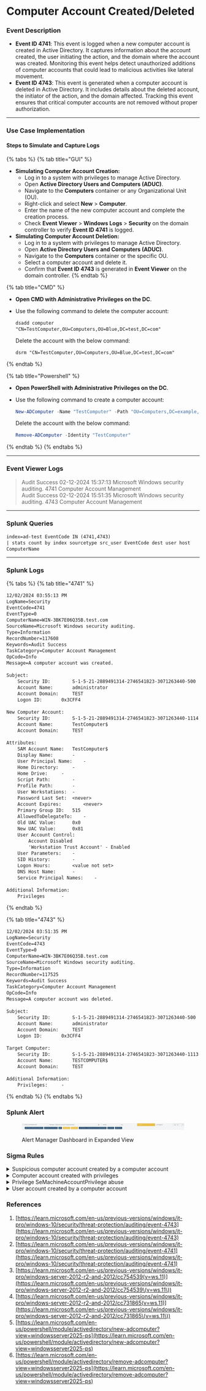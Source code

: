 # Computer Account Created/Deleted

### Event Description

* **Event ID 4741**: This event is logged when a new computer account is created in Active Directory. It captures information about the account created, the user initiating the action, and the domain where the account was created. Monitoring this event helps detect unauthorized additions of computer accounts that could lead to malicious activities like lateral movement.
* **Event ID 4743**: This event is generated when a computer account is deleted in Active Directory. It includes details about the deleted account, the initiator of the action, and the domain affected. Tracking this event ensures that critical computer accounts are not removed without proper authorization.

***

### Use Case Implementation

#### Steps to Simulate and Capture Logs

{% tabs %}
{% tab title="GUI" %}
* **Simulating Computer Account Creation:**
  * Log in to a system with privileges to manage Active Directory.
  * Open **Active Directory Users and Computers (ADUC)**.
  * Navigate to the **Computers** container or any Organizational Unit (OU).
  * Right-click and select **New** > **Computer**.
  * Enter the name of the new computer account and complete the creation process.
  * Check **Event Viewer** > **Windows Logs** > **Security** on the domain controller to verify **Event ID 4741** is logged.
* **Simulating Computer Account Deletion:**
  * Log in to a system with privileges to manage Active Directory.
  * Open **Active Directory Users and Computers (ADUC)**.
  * Navigate to the **Computers** container or the specific OU.
  * Select a computer account and delete it.
  * Confirm that **Event ID 4743** is generated in **Event Viewer** on the domain controller.
{% endtab %}

{% tab title="CMD" %}
* **Open CMD with Administrative Privileges on the DC**.
*   Use the following command to delete the computer account:

    ```batch
    dsadd computer "CN=TestComputer,OU=Computers,OU=Blue,DC=test,DC=com"
    ```

    Delete the account with the below command:

    ```batch
    dsrm "CN=TestComputer,OU=Computers,OU=Blue,DC=test,DC=com"
    ```
{% endtab %}

{% tab title="Powershell" %}
* **Open PowerShell with Administrative Privileges on the DC**.
*   Use the following command to create a computer account:

    ```powershell
    New-ADComputer -Name "TestComputer" -Path "OU=Computers,DC=example,DC=com"
    ```

    Delete the account with the below command:

    ```powershell
    Remove-ADComputer -Identity "TestComputer"
    ```
{% endtab %}
{% endtabs %}

***

### Event Viewer Logs

> Audit Success 02-12-2024 15:37:13 Microsoft Windows security auditing. 4741 Computer Account Management\
> Audit Success 02-12-2024 15:51:35 Microsoft Windows security auditing. 4743 Computer Account Management

***

### Splunk Queries

```splunk-spl
index=ad-test EventCode IN (4741,4743) 
| stats count by index sourcetype src_user EventCode dest user host ComputerName
```

***

### Splunk Logs

{% tabs %}
{% tab title="4741" %}
```
12/02/2024 03:55:13 PM
LogName=Security
EventCode=4741
EventType=0
ComputerName=WIN-3BK7E06Q35B.test.com
SourceName=Microsoft Windows security auditing.
Type=Information
RecordNumber=117608
Keywords=Audit Success
TaskCategory=Computer Account Management
OpCode=Info
Message=A computer account was created.

Subject:
	Security ID:		S-1-5-21-2889491314-2746541823-3071263440-500
	Account Name:		administrator
	Account Domain:		TEST
	Logon ID:		0x3CFF4

New Computer Account:
	Security ID:		S-1-5-21-2889491314-2746541823-3071263440-1114
	Account Name:		TestComputer$
	Account Domain:		TEST

Attributes:
	SAM Account Name:	TestComputer$
	Display Name:		-
	User Principal Name:	-
	Home Directory:		-
	Home Drive:		-
	Script Path:		-
	Profile Path:		-
	User Workstations:	-
	Password Last Set:	<never>
	Account Expires:		<never>
	Primary Group ID:	515
	AllowedToDelegateTo:	-
	Old UAC Value:		0x0
	New UAC Value:		0x81
	User Account Control:	
		Account Disabled
		'Workstation Trust Account' - Enabled
	User Parameters:	-
	SID History:		-
	Logon Hours:		<value not set>
	DNS Host Name:		-
	Service Principal Names:	-

Additional Information:
	Privileges		-
```
{% endtab %}

{% tab title="4743" %}
```
12/02/2024 03:51:35 PM
LogName=Security
EventCode=4743
EventType=0
ComputerName=WIN-3BK7E06Q35B.test.com
SourceName=Microsoft Windows security auditing.
Type=Information
RecordNumber=117525
Keywords=Audit Success
TaskCategory=Computer Account Management
OpCode=Info
Message=A computer account was deleted.

Subject:
	Security ID:		S-1-5-21-2889491314-2746541823-3071263440-500
	Account Name:		administrator
	Account Domain:		TEST
	Logon ID:		0x3CFF4

Target Computer:
	Security ID:		S-1-5-21-2889491314-2746541823-3071263440-1113
	Account Name:		TESTCOMPUTER$
	Account Domain:		TEST

Additional Information:
	Privileges:		-
```
{% endtab %}
{% endtabs %}

### Splunk Alert

<figure><img src="../../.gitbook/assets/image (1) (1).png" alt=""><figcaption><p>Alert Manager Dashboard in Expanded View</p></figcaption></figure>

### Sigma Rules

<details>

<summary>Suspicious computer account created by a computer account</summary>

```yaml
title: Suspicious computer account created by a computer account
description: Detects scenarios where an attacker abuse MachineAccountQuota privilege and pre-create a computer object for abusing RBCD delegation.
references:
- https://dirkjanm.io/worst-of-both-worlds-ntlm-relaying-and-kerberos-delegation/
tags:
- attack.persistence
- attack.t1136
author: mdecrevoisier
status: experimental
logsource:
  product: windows
  service: security
detection:
  selection:
    EventID: 4741
    SubjectUserName|endswith: '$'
    SubjectUserSid|startswith: 'S-1-5-21-' # SYSTEM account 'S-1-5-18' would trigger a false positive
    TargetUserName|endswith: '$'
  condition: selection
falsepositives:
- Offline domain join host  
- Windows Autopilot Hybrid Azure AD Join
level: high
```

{% code overflow="wrap" %}
```splunk-spl
source=WinEventLog:Security AND (EventID="4741" AND SubjectUserName="*$" AND SubjectUserSid="S-1-5-21-*" AND TargetUserName="*$")
```
{% endcode %}

</details>

<details>

<summary>Computer account created with privileges</summary>

```yaml
title: Computer account created with privileges
description: Detects scenarios where an attacker creates a computer account with privileges for later exploitation.
correlation: correlate with ID 4763 (privileges) using field SubjectLogonId. See rule "Privilege SeMachineAccountPrivilege abuse" for advance correlation.
references:
- https://github.com/mdecrevoisier/EVTX-to-MITRE-Attack/tree/master/TA0003-Persistence/T1136-Create%20account
- https://exploit.ph/cve-2021-42287-cve-2021-42278-weaponisation.html
- https://www.thehacker.recipes/ad/movement/kerberos/samaccountname-spoofing
- https://support.microsoft.com/en-us/topic/kb5008380-authentication-updates-cve-2021-42287-9dafac11-e0d0-4cb8-959a-143bd0201041
- https://github.com/WazeHell/sam-the-admin
- https://github.com/cube0x0/noPac
- https://github.com/ly4k/Pachine
- https://cloudbrothers.info/en/exploit-kerberos-samaccountname-spoofing/
tags:
- attack.persistence
- attack.t1098 # account manipulation
- attack.t1136 # user creation
- attack.privilege_escalation
- attack.t1068 # exploitation for privilege escalation
author: mdecrevoisier
status: experimental
logsource:
  product: windows
  service: security
detection:
  selection:
    EventID: 4741
  filter:
    PrivilegeList: "-" # Interesting privileges would be "SeMachineAccountPrivilege"
  condition: selection and not filter
falsepositives:
- None
level: high
```

```splunk-spl
source=WinEventLog:Security AND EventID="4741" AND  NOT (PrivilegeList="-")
```

</details>

<details>

<summary>Privilege SeMachineAccountPrivilege abuse</summary>

```yaml
title: Privilege SeMachineAccountPrivilege abuse
description: Detects scenarios where an attacker abuse the SeMachineAccountPrivilege which allows per default any authenticated user to join a computer to the domain. Later on, this computer account can be manipulated in order to elevate privileges.
requirements: despite of this event marked as a "sensitive privilege", I was only able to trigger it by having the audit for "non sensitive privileges" activated.
correlation: correlate with ID 4741 (computer created) using field SubjectLogonId. See rule "Computer account created with privileges" for advance correlation.
references:
- https://github.com/mdecrevoisier/EVTX-to-MITRE-Attack/tree/master/TA0004-Privilege%20Escalation/T1068-Exploitation%20for%20Privilege%20Escalation
- https://exploit.ph/cve-2021-42287-cve-2021-42278-weaponisation.html
- https://www.thehacker.recipes/ad/movement/kerberos/samaccountname-spoofing
- https://support.microsoft.com/en-us/topic/kb5008380-authentication-updates-cve-2021-42287-9dafac11-e0d0-4cb8-959a-143bd0201041
- https://github.com/WazeHell/sam-the-admin
- https://github.com/cube0x0/noPac
- https://github.com/ly4k/Pachine
- https://cloudbrothers.info/en/exploit-kerberos-samaccountname-spoofing/
tags:
- attack.privilege_escalation
- attack.t1068
- attack.persistence
- attack.t1098
author: mdecrevoisier
status: experimental
logsource:
  product: windows
  service: security
detection:
  selection:
    EventID: 4673
    PrivilegeList: SeMachineAccountPrivilege
    #ProcessName|endswith: \Windows\System32\lsass.exe
  filter:
    - SubjectUserSid: "S-1-5-18"
    - SubjectUserName: '%admin_acounts%'
  condition: selection and not filter
falsepositives:
- Users (shouldn't) or administrators joining a computer to the domain, server provisionning software
level: medium

```

{% code overflow="wrap" %}
```splunk-spl
source=WinEventLog:Security AND (EventID="4673" AND PrivilegeList="SeMachineAccountPrivilege") AND  NOT ((SubjectUserSid="S-1-5-18" OR SubjectUserName="%admin_acounts%"))
```
{% endcode %}

</details>

<details>

<summary>User account created by a computer account</summary>

```yaml
title: User account created by a computer account
description: Detects scenarios where an attacker would abuse some privileges while realying host credentials to escalate privileges.
references:
- https://docs.microsoft.com/en-us/windows/security/threat-protection/auditing/event-4741
tags:
- attack.persistence
- attack.t1136 # user creation
- attack.defense_evesion
- attack.t1036 # masquerading
author: mdecrevoisier
status: experimental
logsource:
  product: windows
  service: security
detection:
  selection:
    EventID: 4720
    SubjectUserName|endswith: '$' # Computer account
    SubjectUserSid|startswith: 'S-1-5-21-' # SYSTEM account 'S-1-5-18' would trigger a false positive
  filter:
    TargetUserName|endswith: '$' # covered in another rule: User account creation disguised in a computer account
  condition: selection
falsepositives:
- Exchange servers
level: high
```

{% code overflow="wrap" %}
```splunk-spl
source=WinEventLog:Security AND (EventID="4720" AND SubjectUserName="*$" AND SubjectUserSid="S-1-5-21-*")
```
{% endcode %}

</details>

### References

1. [https://learn.microsoft.com/en-us/previous-versions/windows/it-pro/windows-10/security/threat-protection/auditing/event-4743](https://learn.microsoft.com/en-us/previous-versions/windows/it-pro/windows-10/security/threat-protection/auditing/event-4743)
2. [https://learn.microsoft.com/en-us/previous-versions/windows/it-pro/windows-10/security/threat-protection/auditing/event-4741](https://learn.microsoft.com/en-us/previous-versions/windows/it-pro/windows-10/security/threat-protection/auditing/event-4741)
3. [https://learn.microsoft.com/en-us/previous-versions/windows/it-pro/windows-server-2012-r2-and-2012/cc754539(v=ws.11)](https://learn.microsoft.com/en-us/previous-versions/windows/it-pro/windows-server-2012-r2-and-2012/cc754539\(v=ws.11\))
4. [https://learn.microsoft.com/en-us/previous-versions/windows/it-pro/windows-server-2012-r2-and-2012/cc731865(v=ws.11)](https://learn.microsoft.com/en-us/previous-versions/windows/it-pro/windows-server-2012-r2-and-2012/cc731865\(v=ws.11\))
5. [https://learn.microsoft.com/en-us/powershell/module/activedirectory/new-adcomputer?view=windowsserver2025-ps](https://learn.microsoft.com/en-us/powershell/module/activedirectory/new-adcomputer?view=windowsserver2025-ps)
6. [https://learn.microsoft.com/en-us/powershell/module/activedirectory/remove-adcomputer?view=windowsserver2025-ps](https://learn.microsoft.com/en-us/powershell/module/activedirectory/remove-adcomputer?view=windowsserver2025-ps)
